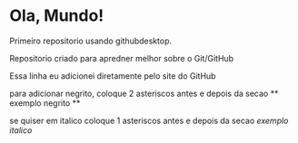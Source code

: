 # Ola, Mundo!
 Primeiro repositorio usando githubdesktop.

 Repositorio criado para apredner melhor sobre o Git/GitHub

 Essa linha eu adicionei diretamente pelo site do GitHub

 para adicionar negrito, coloque 2 asteriscos antes e depois da secao
 ** exemplo negrito **

se quiser em italico coloque 1 asteriscos antes e depois da secao
*exemplo italico*

